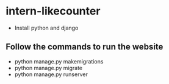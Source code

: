 # intern-likecounter
- Install python and django 
## Follow the commands to run the website
- python manage.py makemigrations
- python manage.py migrate
- python manage.py runserver
